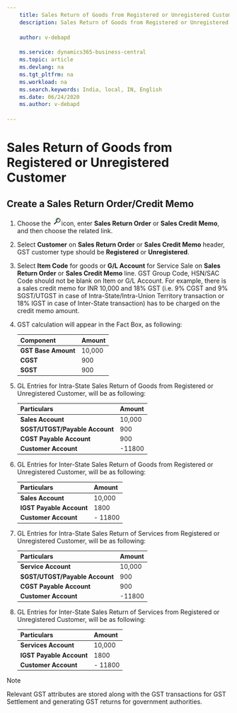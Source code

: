```yaml
---
    title: Sales Return of Goods from Registered or Unregistered Customer
    description: Sales Return of Goods from Registered or Unregistered Customer

    author: v-debapd

    ms.service: dynamics365-business-central
    ms.topic: article
    ms.devlang: na
    ms.tgt_pltfrm: na
    ms.workload: na
    ms.search.keywords: India, local, IN, English
    ms.date: 06/24/2020
    ms.author: v-debapd

---
```

# Sales Return of Goods from Registered or Unregistered Customer

## Create a Sales Return Order/Credit Memo

1. Choose the ![img](image/search.jpg)icon, enter **Sales Return Order** or **Sales Credit Memo**, and then choose the related link. 
2. Select **Customer** on **Sales Return Order** or **Sales Credit Memo** header, GST customer type should be **Registered** or **Unregistered**.
3. Select **Item Code** for goods or **G/L Account** for Service Sale on **Sales Return Order** or **Sales Credit Memo** line. GST Group Code, HSN/SAC Code should not be blank on Item or G/L Account. For example, there is a sales credit memo for INR 10,000 and 18% GST (i.e. 9% CGST and 9% SGST/UTGST in case of Intra-State/Intra-Union Territory transaction or 18% IGST in case of Inter-State transaction) has to be charged on the credit memo amount.
4. GST calculation will appear in the Fact Box, as following:
    
    |Component|Amount|
    |----------------------------------|---------------------------------------|  
    |**GST Base Amount**|10,000|  
    |**CGST**|900|  
    |**SGST**|900| 

5. GL Entries for Intra-State Sales Return of Goods from Registered or Unregistered Customer, will be as following:

    |Particulars|Amount|
    |----------------------------------|---------------------------------------|  
    |**Sales Account**|10,000|  
    |**SGST/UTGST/Payable Account**|900|  
    |**CGST Payable Account**|900|
    |**Customer Account**|-11800|

6. GL Entries for Inter-State Sales Return of Goods from Registered or Unregistered Customer, will be as following:

    |Particulars|Amount|
    |----------------------------------|---------------------------------------|  
    |**Sales Account**|10,000|  
    |**IGST Payable Account**|1800| 
    |**Customer Account**|- 11800|

7. GL Entries for Intra-State Sales Return of Services from Registered or Unregistered Customer, will be as following:

    |Particulars|Amount|
    |----------------------------------|---------------------------------------|  
    |**Service Account**|10,000|  
    |**SGST/UTGST/Payable Account**|900|  
    |**CGST Payable Account**|900|
    |**Customer Account**|-11800|

9. GL Entries for Inter-State Sales Return of Services from Registered or Unregistered Customer, will be as following:

    |Particulars|Amount|
    |----------------------------------|---------------------------------------|  
    |**Services Account**|10,000|  
    |**IGST Payable Account**|1800|
    |**Customer Account**|- 11800|


> [!NOTE]
>
> Relevant GST attributes are stored along with the GST transactions for GST Settlement and generating GST returns for government authorities.





































